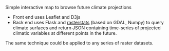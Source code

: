 Simple interactive map to browse future climate projections

* Front end uses Leaflet and D3js
* Back end uses Flask and [rasterstats](https://github.com/perrygeo/rasterstats) (based on GDAL, Numpy)  to query climate surfaces and return JSON containing time-series of projected climatic variables
 at different points in the future.

The same technique could be applied to any series of raster datasets.
